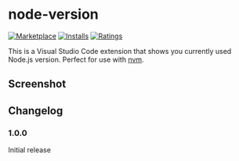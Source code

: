 # node-version
[![Marketplace](https://vsmarketplacebadge.apphb.com/version/fivepointseven.node-version.svg)](https://marketplace.visualstudio.com/items/fivepointseven.node-version) [![Installs](https://vsmarketplacebadge.apphb.com/installs/fivepointseven.node-version.svg)](https://marketplace.visualstudio.com/items/fivepointseven.node-version) [![Ratings](https://vsmarketplacebadge.apphb.com/rating-short/fivepointseven.node-version.svg)](https://marketplace.visualstudio.com/items/fivepointseven.node-version)  

This is a Visual Studio Code extension that shows you currently used Node.js version. Perfect for use with [nvm](https://github.com/creationix/nvm).

## Screenshot


## Changelog
### 1.0.0

Initial release